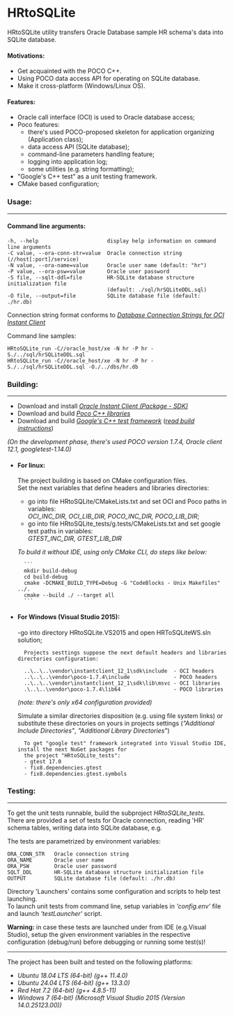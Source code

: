 # HRtoSQLite
HRtoSQLite utility transfers Oracle Database sample HR schema's data into SQLite database.


#### Motivations:

- Get acquainted with the POCO C++. 
- Using POCO data access API for operating on SQLite database.
- Make it cross-platform (Windows/Linux OS).
 
 
#### Features:
 
 - Oracle call interface (OCI) is used to Oracle database access;
 - Poco features:
    - there's used POCO-proposed skeleton for application organizing (Application class); 
    - data access API (SQLite database);
    - command-line parameters handling feature;
    - logging into application log;
    - some utilities (e.g. string formatting);
 - "Google's C++ test" as a unit testing framework.
 - CMake based configuration;


### Usage:
-------------------------------------------------------------------------

#### Command line arguments:

```
-h, --help                      display help information on command line arguments  
-C value, --ora-conn-str=value  Oracle connection string   (//host[:port]/service)  
-N value, --ora-name=value      Oracle user name (default: "hr")  
-P value, --ora-psw=value       Oracle user password  
-S file, --sqlt-ddl=file        HR-SQLite database structure initialization file  
                                (default: ./sql/hrSQLiteDDL.sql)  
-O file, --output=file          SQLite database file (default: ./hr.db)  
```

Connection string format conforms to  [*Database Connection Strings for OCI Instant Client*](http://docs.oracle.com/database/121/LNOCI/oci01int.htm#LNOCI16167)

Command line samples:

```
HRtoSQLite_run -C//oracle_host/xe -N hr -P hr -S./../sql/hrSQLiteDDL.sql
HRtoSQLite_run -C//oracle_host/xe -N hr -P hr -S./../sql/hrSQLiteDDL.sql -O./../dbs/hr.db
```

### Building:
-------------------------------------------------------------------------

- Download and install [*Oracle Instant Client (Package - SDK)*](http://www.oracle.com/technetwork/database/features/instant-client/index-097480.html)
- Download and build [*Poco C++ libraries*](https://pocoproject.org/download/)
- Download and build [*Google's C++ test framework*](https://github.com/google/googletest) ([*read build instructions*](https://github.com/google/googletest/blob/master/googletest/README.md)) 

 *(On the development phase, there's used POCO version 1.7.4, Oracle client 12.1, googletest-1.14.0)*

- #### For linux:

    The project building is based on CMake configuration files.   
    Set the next variables that define headers and libraries directories:  
    
    - go into file HRtoSQLite/CMakeLists.txt and set OCI and Poco paths in variables:  
      *OCI_INC_DIR, OCI_LIB_DIR, POCO_INC_DIR, POCO_LIB_DIR*;
    - go into file HRtoSQLite_tests/g.tests/CMakeLists.txt and set google test paths in variables:   
      *GTEST_INC_DIR, GTEST_LIB_DIR*

       
    *To build it without IDE, using only CMake CLI, do steps like below:*  

        ```
        mkdir build-debug
        cd build-debug
        cmake -DCMAKE_BUILD_TYPE=Debug -G "CodeBlocks - Unix Makefiles" ../.
        cmake --build ./ --target all
        ```

- #### For Windows (Visual Studio 2015):

    -go into directory HRtoSQLite.VS2015 and open HRToSQLiteWS.sln solution;

        Projects sesttings suppose the next default headers and libraries directories configuration:   

        ..\..\..\vendor\instantclient_12_1\sdk\include  - OCI headers
        ..\..\..\vendor\poco-1.7.4\include              - POCO headers
        ..\..\..\vendor\instantclient_12_1\sdk\lib\msvc - OCI libraries
        .\..\..\vendor\poco-1.7.4\lib64                 - POCO libraries

    *(note: there's only x64 configuration provided)*

    Simulate a similar directories disposition (e.g. using file system links) or substitute these
    directories on yours in projects settings (*"Additional Include Directories"*, *"Additional Library Directories"*)

        To get "google test" framework integrated into Visual Studio IDE, install the next NuGet packages for 
        the project "HRtoSQLite_tests":
        - gtest 17.0
        - fix8.dependencies.gtest
        - fix8.dependencies.gtest.symbols
        


### Testing:
-------------------------------------------------------------------------

To get the unit tests runnable, build the subproject *HRtoSQLite_tests*.  
There are provided a set of tests for Oracle connection, reading 'HR' schema tables, writing data into SQLite database, e.g.

The tests are parametrized by environment variables:

```
ORA_CONN_STR   Oracle connection string
ORA_NAME       Oracle user name
ORA_PSW        Oracle user password 
SQLT_DDL       HR-SQLite database structure initialization file
OUTPUT         SQLite database file (default: ./hr.db)
```

Directory 'Launchers' contains some configuration and scripts to help test launching.  
To launch unit tests from command line, setup variables in *'config.env'* file and launch *'testLauncher'* script.

**Warning:** in case these tests are launched under from IDE (e.g.Visual Studio), setup the given environment 
variables in the respective configuration (debug/run) before debugging or running some test(s)!  


-------------------------------------------------------------------------
The project has been built and tested on the following platforms:
- *Ubuntu 18.04 LTS (64-bit) (g++ 11.4.0)*
- *Ubuntu 24.04 LTS (64-bit) (g++ 13.3.0)*
- *Red Hat 7.2 (64-bit) (g++ 4.8.5-11)*
- *Windows 7 (64-bit) (Microsoft Visual Studio 2015 (Version 14.0.25123.00))* 
